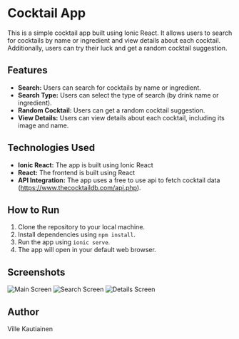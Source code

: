 # Cocktail App

This is a simple cocktail app built using Ionic React. It allows users to search for cocktails by name or ingredient and view details about each cocktail. Additionally, users can try their luck and get a random cocktail suggestion.

## Features

- **Search:** Users can search for cocktails by name or ingredient.
- **Search Type:** Users can select the type of search (by drink name or ingredient).
- **Random Cocktail:** Users can get a random cocktail suggestion.
- **View Details:** Users can view details about each cocktail, including its image and name.

## Technologies Used

- **Ionic React:** The app is built using Ionic React
- **React:** The frontend is built using React
- **API Integration:** The app uses a free to use api to fetch cocktail data (https://www.thecocktaildb.com/api.php).

## How to Run

1. Clone the repository to your local machine.
2. Install dependencies using `npm install`.
3. Run the app using `ionic serve`.
4. The app will open in your default web browser.

## Screenshots

![Main Screen](https://github.com/shoutcape/CocktailApp/blob/main/mainScreen.png)
![Search Screen](https://github.com/shoutcape/CocktailApp/blob/main/searchScreen.png)
![Details Screen](https://github.com/shoutcape/CocktailApp/blob/main/detailsScreen.png)

## Author

Ville Kautiainen